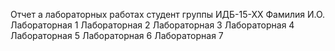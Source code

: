 Отчет а лабораторных работах
студент группы ИДБ-15-ХХ Фамилия И.О.
Лабораторная 1
Лабораторная 2
Лабораторная 3
Лабораторная 4
Лабораторная 5
Лабораторная 6
Лабораторная 7
